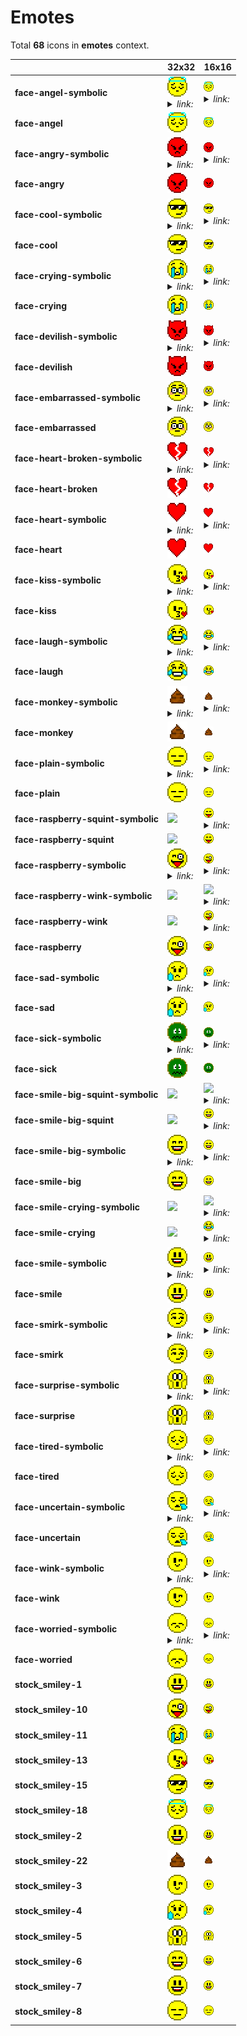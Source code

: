 # Emotes

Total **68** icons in **emotes** context.

| |**32x32**|**16x16**|
|-|-|-|
|**face-angel-symbolic**|![](32/face-angel.png)<details><summary>*link:* </summary>*face-angel.png*</details>|![](16/face-angel.png)<details><summary>*link:* </summary>*face-angel.png*</details>|
|**face-angel**|![](32/face-angel.png)|![](16/face-angel.png)|
|**face-angry-symbolic**|![](32/face-angry.png)<details><summary>*link:* </summary>*face-angry.png*</details>|![](16/face-angry.png)<details><summary>*link:* </summary>*face-angry.png*</details>|
|**face-angry**|![](32/face-angry.png)|![](16/face-angry.png)|
|**face-cool-symbolic**|![](32/face-cool.png)<details><summary>*link:* </summary>*face-cool.png*</details>|![](16/face-cool.png)<details><summary>*link:* </summary>*face-cool.png*</details>|
|**face-cool**|![](32/face-cool.png)|![](16/face-cool.png)|
|**face-crying-symbolic**|![](32/face-crying.png)<details><summary>*link:* </summary>*face-crying.png*</details>|![](16/face-crying.png)<details><summary>*link:* </summary>*face-crying.png*</details>|
|**face-crying**|![](32/face-crying.png)|![](16/face-crying.png)|
|**face-devilish-symbolic**|![](32/face-devilish.png)<details><summary>*link:* </summary>*face-devilish.png*</details>|![](16/face-devilish.png)<details><summary>*link:* </summary>*face-devilish.png*</details>|
|**face-devilish**|![](32/face-devilish.png)|![](16/face-devilish.png)|
|**face-embarrassed-symbolic**|![](32/face-embarrassed.png)<details><summary>*link:* </summary>*face-embarrassed.png*</details>|![](16/face-embarrassed.png)<details><summary>*link:* </summary>*face-embarrassed.png*</details>|
|**face-embarrassed**|![](32/face-embarrassed.png)|![](16/face-embarrassed.png)|
|**face-heart-broken-symbolic**|![](32/face-heart-broken.png)<details><summary>*link:* </summary>*face-heart-broken.png*</details>|![](16/face-heart-broken.png)<details><summary>*link:* </summary>*face-heart-broken.png*</details>|
|**face-heart-broken**|![](32/face-heart-broken.png)|![](16/face-heart-broken.png)|
|**face-heart-symbolic**|![](32/face-heart.png)<details><summary>*link:* </summary>*face-heart.png*</details>|![](16/face-heart.png)<details><summary>*link:* </summary>*face-heart.png*</details>|
|**face-heart**|![](32/face-heart.png)|![](16/face-heart.png)|
|**face-kiss-symbolic**|![](32/face-kiss.png)<details><summary>*link:* </summary>*face-kiss.png*</details>|![](16/face-kiss.png)<details><summary>*link:* </summary>*face-kiss.png*</details>|
|**face-kiss**|![](32/face-kiss.png)|![](16/face-kiss.png)|
|**face-laugh-symbolic**|![](32/face-laugh.png)<details><summary>*link:* </summary>*face-laugh.png*</details>|![](16/face-laugh.png)<details><summary>*link:* </summary>*face-laugh.png*</details>|
|**face-laugh**|![](32/face-laugh.png)|![](16/face-laugh.png)|
|**face-monkey-symbolic**|![](32/face-monkey.png)<details><summary>*link:* </summary>*face-monkey.png*</details>|![](16/face-monkey.png)<details><summary>*link:* </summary>*face-monkey.png*</details>|
|**face-monkey**|![](32/face-monkey.png)|![](16/face-monkey.png)|
|**face-plain-symbolic**|![](32/face-plain.png)<details><summary>*link:* </summary>*face-plain.png*</details>|![](16/face-plain.png)<details><summary>*link:* </summary>*face-plain.png*</details>|
|**face-plain**|![](32/face-plain.png)|![](16/face-plain.png)|
|**face-raspberry-squint-symbolic**|![](32/face-raspberry-squint-symbolic.png)|![](16/face-raspberry-squint.png)<details><summary>*link:* </summary>*face-raspberry-squint.png*</details>|
|**face-raspberry-squint**|![](32/face-raspberry-squint.png)|![](16/face-raspberry-squint.png)|
|**face-raspberry-symbolic**|![](32/face-raspberry.png)<details><summary>*link:* </summary>*face-raspberry.png*</details>|![](16/face-raspberry.png)<details><summary>*link:* </summary>*face-raspberry.png*</details>|
|**face-raspberry-wink-symbolic**|![](32/face-raspberry-wink-symbolic.png)|![](16/face-raspberry-wink.png)<details><summary>*link:* </summary>*face-raspberry-wink.png*</details>|
|**face-raspberry-wink**|![](32/face-raspberry-wink.png)|![](16/face-raspberry.png)<details><summary>*link:* </summary>*face-raspberry.png*</details>|
|**face-raspberry**|![](32/face-raspberry.png)|![](16/face-raspberry.png)|
|**face-sad-symbolic**|![](32/face-sad.png)<details><summary>*link:* </summary>*face-sad.png*</details>|![](16/face-sad.png)<details><summary>*link:* </summary>*face-sad.png*</details>|
|**face-sad**|![](32/face-sad.png)|![](16/face-sad.png)|
|**face-sick-symbolic**|![](32/face-sick.png)<details><summary>*link:* </summary>*face-sick.png*</details>|![](16/face-sick.png)<details><summary>*link:* </summary>*face-sick.png*</details>|
|**face-sick**|![](32/face-sick.png)|![](16/face-sick.png)|
|**face-smile-big-squint-symbolic**|![](32/face-smile-big-squint-symbolic.png)|![](16/face-smile-big-squint.png)<details><summary>*link:* </summary>*face-smile-big-squint.png*</details>|
|**face-smile-big-squint**|![](32/face-smile-big-squint.png)|![](16/face-smile-big.png)<details><summary>*link:* </summary>*face-smile-big.png*</details>|
|**face-smile-big-symbolic**|![](32/face-smile-big.png)<details><summary>*link:* </summary>*face-smile-big.png*</details>|![](16/face-smile-big.png)<details><summary>*link:* </summary>*face-smile-big.png*</details>|
|**face-smile-big**|![](32/face-smile-big.png)|![](16/face-smile-big.png)|
|**face-smile-crying-symbolic**|![](32/face-smile-crying-symbolic.png)|![](16/face-smile-crying.png)<details><summary>*link:* </summary>*face-smile-crying.png*</details>|
|**face-smile-crying**|![](32/face-smile-crying.png)|![](16/face-laugh.png)<details><summary>*link:* </summary>*face-laugh.png*</details>|
|**face-smile-symbolic**|![](32/face-smile.png)<details><summary>*link:* </summary>*face-smile.png*</details>|![](16/face-smile.png)<details><summary>*link:* </summary>*face-smile.png*</details>|
|**face-smile**|![](32/face-smile.png)|![](16/face-smile.png)|
|**face-smirk-symbolic**|![](32/face-smirk.png)<details><summary>*link:* </summary>*face-smirk.png*</details>|![](16/face-smirk.png)<details><summary>*link:* </summary>*face-smirk.png*</details>|
|**face-smirk**|![](32/face-smirk.png)|![](16/face-smirk.png)|
|**face-surprise-symbolic**|![](32/face-surprise.png)<details><summary>*link:* </summary>*face-surprise.png*</details>|![](16/face-surprise.png)<details><summary>*link:* </summary>*face-surprise.png*</details>|
|**face-surprise**|![](32/face-surprise.png)|![](16/face-surprise.png)|
|**face-tired-symbolic**|![](32/face-tired.png)<details><summary>*link:* </summary>*face-tired.png*</details>|![](16/face-tired.png)<details><summary>*link:* </summary>*face-tired.png*</details>|
|**face-tired**|![](32/face-tired.png)|![](16/face-tired.png)|
|**face-uncertain-symbolic**|![](32/face-uncertain.png)<details><summary>*link:* </summary>*face-uncertain.png*</details>|![](16/face-uncertain.png)<details><summary>*link:* </summary>*face-uncertain.png*</details>|
|**face-uncertain**|![](32/face-uncertain.png)|![](16/face-uncertain.png)|
|**face-wink-symbolic**|![](32/face-wink.png)<details><summary>*link:* </summary>*face-wink.png*</details>|![](16/face-wink.png)<details><summary>*link:* </summary>*face-wink.png*</details>|
|**face-wink**|![](32/face-wink.png)|![](16/face-wink.png)|
|**face-worried-symbolic**|![](32/face-worried.png)<details><summary>*link:* </summary>*face-worried.png*</details>|![](16/face-worried.png)<details><summary>*link:* </summary>*face-worried.png*</details>|
|**face-worried**|![](32/face-worried.png)|![](16/face-worried.png)|
|**stock_smiley-1**|![](32/stock_smiley-1.png)|![](16/stock_smiley-1.png)|
|**stock_smiley-10**|![](32/stock_smiley-10.png)|![](16/stock_smiley-10.png)|
|**stock_smiley-11**|![](32/stock_smiley-11.png)|![](16/stock_smiley-11.png)|
|**stock_smiley-13**|![](32/stock_smiley-13.png)|![](16/stock_smiley-13.png)|
|**stock_smiley-15**|![](32/stock_smiley-15.png)|![](16/stock_smiley-15.png)|
|**stock_smiley-18**|![](32/stock_smiley-18.png)|![](16/stock_smiley-18.png)|
|**stock_smiley-2**|![](32/stock_smiley-2.png)|![](16/stock_smiley-2.png)|
|**stock_smiley-22**|![](32/stock_smiley-22.png)|![](16/stock_smiley-22.png)|
|**stock_smiley-3**|![](32/stock_smiley-3.png)|![](16/stock_smiley-3.png)|
|**stock_smiley-4**|![](32/stock_smiley-4.png)|![](16/stock_smiley-4.png)|
|**stock_smiley-5**|![](32/stock_smiley-5.png)|![](16/stock_smiley-5.png)|
|**stock_smiley-6**|![](32/stock_smiley-6.png)|![](16/stock_smiley-6.png)|
|**stock_smiley-7**|![](32/stock_smiley-7.png)|![](16/stock_smiley-7.png)|
|**stock_smiley-8**|![](32/stock_smiley-8.png)|![](16/stock_smiley-8.png)|

